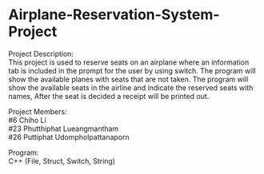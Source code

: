# Airplane-Reservation-System-Project

Project Description:<br />
This project is used to reserve seats on an airplane where an information tab is included in the prompt for the user by using switch. The program will show the available planes with seats that are not taken. The program will show the available seats in the airline and indicate the reserved seats with names, After the seat is decided a receipt will be printed out. 

Project Members: <br />
#6  Chiho Li <br />
#23 Phutthiphat Lueangmantham <br />
#26 Puttiphat Udompholpattanaporn <br />

Program: <br />
C++ (File, Struct, Switch, String)
